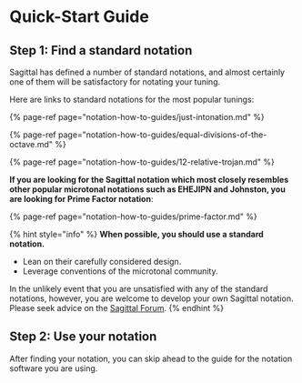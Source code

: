 # Quick-Start Guide

## Step 1: Find a standard notation

Sagittal has defined a number of standard notations, and almost certainly one of them will be satisfactory for notating your tuning.

Here are links to standard notations for the most popular tunings:

{% page-ref page="notation-how-to-guides/just-intonation.md" %}

{% page-ref page="notation-how-to-guides/equal-divisions-of-the-octave.md" %}

{% page-ref page="notation-how-to-guides/12-relative-trojan.md" %}

**If you are looking for the Sagittal notation which most closely resembles other popular microtonal notations such as EHEJIPN and Johnston, you are looking for Prime Factor notation**:

{% page-ref page="notation-how-to-guides/prime-factor.md" %}

{% hint style="info" %}
**When possible, you should use a standard notation.** 

* Lean on their carefully considered design. 
* Leverage conventions of  the microtonal community.

In the unlikely event that you are unsatisfied with any of the standard notations, however, you are welcome to develop your own Sagittal notation. Please seek advice on the [Sagittal Forum](http://forum.sagittal.org). 
{% endhint %}

## Step 2: Use your notation

After finding your notation,  you can skip ahead to the guide for the notation software you are using.











